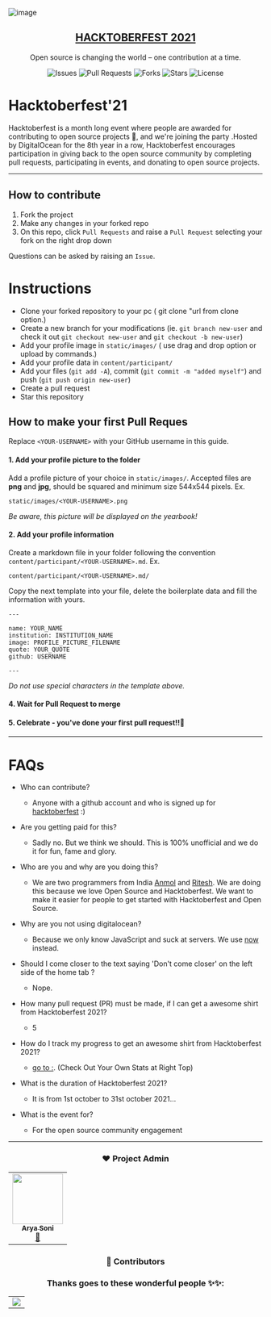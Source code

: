 ![image](./static/images/hacktoberfest21.png)

<p align="center">
  <a href="https://hacktoberfest.digitalocean.com/">
    <h2 align="center">HACKTOBERFEST 2021</h2>
  </a>
</p>
<p align="center">Open source is changing the world – one contribution at a time.</p>

<div align="center">

![Issues](https://img.shields.io/github/issues/aryasoni98/Hacktoberfest2021)
![Pull Requests](https://img.shields.io/github/issues-pr/aryasoni98/Hacktoberfest2021)
![Forks](https://img.shields.io/github/forks/aryasoni98/Hacktoberfest2021)
![Stars](https://img.shields.io/github/stars/aryasoni98/Hacktoberfest2021)
![License](https://img.shields.io/github/license/aryasoni98/Hacktoberfest2021)

</div>

# Hacktoberfest'21

Hacktoberfest is a month long event where people are awarded for contributing to open source projects 🙌, and we're joining the party .Hosted by DigitalOcean for the 8th year in a row, Hacktoberfest encourages participation in giving back to the open source community by completing pull requests, participating in events, and donating to open source projects.

---

## How to contribute

1. Fork the project
2. Make any changes in your forked repo
3. On this repo, click `Pull Requests` and raise a `Pull Request` selecting your fork on the right drop down

Questions can be asked by raising an `Issue`.

# Instructions

- Clone your forked repository to your pc ( git clone "url from clone option.)		
- Create a new branch for your modifications (ie. `git branch new-user` and check it out `git checkout new-user` and `git checkout -b new-user`)		
- Add your profile image in `static/images/` ( use drag and drop option or upload by commands.)		
- Add your profile data in `content/participant/`		
- Add your files (`git add -A`), commit (`git commit -m "added myself"`) and push (`git push origin new-user`)		
- Create a pull request		
- Star this repository

## How to make your first Pull Reques

Replace `<YOUR-USERNAME>` with your GitHub username in this guide.

#### 1. Add your profile picture to the folder

Add a profile picture of your choice in `static/images/`. Accepted files are **png** and **jpg**, should be squared and minimum size 544x544 pixels. Ex.		

 ```		
static/images/<YOUR-USERNAME>.png		
```		

 _Be aware, this picture will be displayed on the yearbook!_		

 #### 2. Add your profile information		

 Create a markdown file in your folder following the convention `content/participant/<YOUR-USERNAME>.md`. Ex.		

 ```		
content/participant/<YOUR-USERNAME>.md/		
```		

 Copy the next template into your file, delete the boilerplate data and fill the information with yours.		

 ```		
---		

name: YOUR_NAME		
institution: INSTITUTION_NAME		
image: PROFILE_PICTURE_FILENAME		
quote: YOUR_QUOTE		
github: USERNAME
	
---		
```		

 _Do not use special characters in the template above._		

 #### 4. Wait for Pull Request to merge		

 #### 5. Celebrate - you've done your first pull request!!🎉

---

 # FAQs

 - Who can contribute?
   - Anyone with a github account and who is signed up for
 [hacktoberfest](https://hacktoberfest.digitalocean.com/) :)
 - Are you getting paid for this?
   - Sadly no. But we think we should. This is 100% unofficial and we do it for fun, fame and glory.
 - Who are you and why are you doing this?
   - We are two programmers from India [Anmol](https://www.linkedin.com/in/fineanmol/)
   and [Ritesh](https://github.com/ritesh2905). We are doing this because we love Open
   Source and Hacktoberfest. We want to make it easier for people to get started with Hacktoberfest and Open Source.
 - Why are you not using digitalocean?
   - Because we only know JavaScript and suck at servers. We use [now](https://zeit.co/now) instead.

 - Should I come closer to the text saying 'Don't come closer' on the left side of the home tab ?
   - Nope.
 - How many pull request (PR) must be made, if I can get a awesome shirt from Hacktoberfest 2021?
   - 5
 - How do I track my progress to get an awesome shirt from Hacktoberfest 2021?
   - [go to :](https://hacktoberfest.digitalocean.com/profile/). (Check Out Your Own Stats at Right Top)
 - What is the duration of Hacktoberfest 2021?
   - It is from 1st october to 31st october 2021...
 - What is the event for?
   - For the open source community engagement

---

 <div align="center">

 ### ❤️ Project Admin

 <table>
 	<tr>
 		<td align="center">
 			<a href="https://github.com/aryasoni98">
 				<img src="./static/images/aryasoni.JPG" width="100px" alt="" />
 				<br /> <sub><b>Arya Soni</b></sub>
 			</a>
 			<br /> <a href="https://github.com/aryasoni98">
 		   👑
 	    </a>
 		</td>
 	</tr>
 </table>

### 🌟 Contributors

### Thanks goes to these wonderful people ✨✨:

<table>
	<tr>
		<td>
       <a href="https://github.com/aryasoni98/Hacktoberfest2021/graphs/contributors">
       <img src="https://contrib.rocks/image?repo=aryasoni98/Hacktoberfest2021" />
       </a>
		</td>
	</tr>
</table>
</div>
